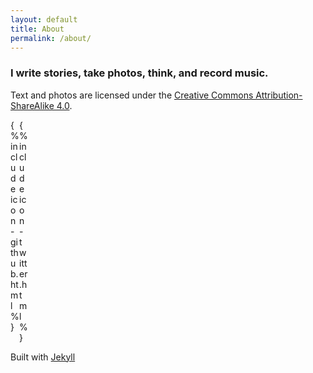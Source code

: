 ```yaml
---
layout: default
title: About
permalink: /about/
---
```


### I write stories, take photos, think, and record music.

Text and photos are licensed under the [Creative Commons Attribution-ShareAlike 4.0](https://creativecommons.org/licenses/by-sa/4.0/legalcode).

<div style="display: grid; max-width: 200px; grid-template-columns: 1em 1em;">
	<div>
		{% include icon-github.html %}
	</div>
	<div>
		{% include icon-twitter.html %}
	</div>
</div>


Built with [Jekyll](jekyllrb.com)